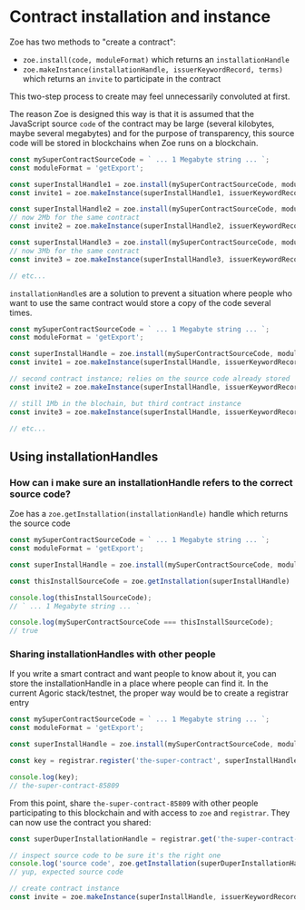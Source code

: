 # Contract installation and instance

Zoe has two methods to "create a contract": 
- `zoe.install(code, moduleFormat)` which returns an `installationHandle`
- `zoe.makeInstance(installationHandle, issuerKeywordRecord, terms)` which returns an `invite` to participate in the contract

This two-step process to create may feel unnecessarily convoluted at first.

The reason Zoe is designed this way is that it is assumed that the JavaScript source `code` of the contract may be large (several kilobytes, maybe several megabytes) and for the purpose of transparency, this source code will be stored in blockchains when Zoe runs on a blockchain.

```js
const mySuperContractSourceCode = ` ... 1 Megabyte string ... `;
const moduleFormat = 'getExport';

const superInstallHandle1 = zoe.install(mySuperContractSourceCode, moduleFormat); // stores 1Mb in the blockchain
const invite1 = zoe.makeInstance(superInstallHandle1, issuerKeywordRecord, terms); 

const superInstallHandle2 = zoe.install(mySuperContractSourceCode, moduleFormat); // stores another 1Mb in the blockchain 
// now 2Mb for the same contract
const invite2 = zoe.makeInstance(superInstallHandle2, issuerKeywordRecord, terms); 

const superInstallHandle3 = zoe.install(mySuperContractSourceCode, moduleFormat); // stores another 1Mb in the blockchain 
// now 3Mb for the same contract
const invite3 = zoe.makeInstance(superInstallHandle3, issuerKeywordRecord, terms); 

// etc...
```

`installationHandle`s are a solution to prevent a situation where people who want to use the same contract would store a copy of the code several times.

```js
const mySuperContractSourceCode = ` ... 1 Megabyte string ... `;
const moduleFormat = 'getExport';

const superInstallHandle = zoe.install(mySuperContractSourceCode, moduleFormat); // stores 1Mb in the blockchain
const invite1 = zoe.makeInstance(superInstallHandle, issuerKeywordRecord, terms); 

// second contract instance; relies on the source code already stored
const invite2 = zoe.makeInstance(superInstallHandle, issuerKeywordRecord, terms); 

// still 1Mb in the blochain, but third contract instance
const invite3 = zoe.makeInstance(superInstallHandle, issuerKeywordRecord, terms); 

// etc...
```


## Using installationHandles

### How can i make sure an installationHandle refers to the correct source code?

Zoe has a `zoe.getInstallation(installationHandle)` handle which returns the source code

```js
const mySuperContractSourceCode = ` ... 1 Megabyte string ... `;
const moduleFormat = 'getExport';

const superInstallHandle = zoe.install(mySuperContractSourceCode, moduleFormat); // stores 1Mb in the blockchain

const thisInstallSourceCode = zoe.getInstallation(superInstallHandle)

console.log(thisInstallSourceCode);
// ` ... 1 Megabyte string ... `

console.log(mySuperContractSourceCode === thisInstallSourceCode);
// true
```


### Sharing installationHandles with other people

If you write a smart contract and want people to know about it, you can store the installationHandle in a place where people can find it. In the current Agoric stack/testnet, the proper way would be to create a registrar entry

```js
const mySuperContractSourceCode = ` ... 1 Megabyte string ... `;
const moduleFormat = 'getExport';

const superInstallHandle = zoe.install(mySuperContractSourceCode, moduleFormat); // stores 1Mb in the blockchain

const key = registrar.register('the-super-contract', superInstallHandle);

console.log(key);
// the-super-contract-85809
```

From this point, share `the-super-contract-85809` with other people participating to this blockchain and with access to `zoe` and `registrar`. They can now use the contract you shared:

```js
const superDuperInstallationHandle = registrar.get('the-super-contract-85809');

// inspect source code to be sure it's the right one
console.log('source code', zoe.getInstallation(superDuperInstallationHandle))
// yup, expected source code

// create contract instance
const invite = zoe.makeInstance(superInstallHandle, issuerKeywordRecord, terms);
```

